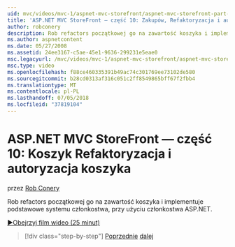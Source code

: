 ```yaml
---
uid: mvc/videos/mvc-1/aspnet-mvc-storefront/aspnet-mvc-storefront-part-10-shopping-cart-refactor-and-authorization
title: 'ASP.NET MVC StoreFront — część 10: Zakupów, Refaktoryzacja i autoryzacja koszyka | Dokumentacja firmy Microsoft'
author: robconery
description: Rob refactors początkowej go na zawartość koszyka i implementuje podstawowe systemu członkostwa, przy użyciu członkostwa ASP.NET.
ms.author: aspnetcontent
ms.date: 05/27/2008
ms.assetid: 24ee3167-c5ae-45e1-9636-299231e5eae0
msc.legacyurl: /mvc/videos/mvc-1/aspnet-mvc-storefront/aspnet-mvc-storefront-part-10-shopping-cart-refactor-and-authorization
msc.type: video
ms.openlocfilehash: f88ce460335391b49ac74c301769ee73102de580
ms.sourcegitcommit: b28cd0313af316c051c2ff8549865bff67f2fbb4
ms.translationtype: MT
ms.contentlocale: pl-PL
ms.lasthandoff: 07/05/2018
ms.locfileid: "37819104"
---
```

<a name="aspnet-mvc-storefront-part-10-shopping-cart-refactor-and-authorization"></a>ASP.NET MVC StoreFront — część 10: Koszyk Refaktoryzacja i autoryzacja koszyka
====================
przez [Rob Conery](https://github.com/robconery)

Rob refactors początkowej go na zawartość koszyka i implementuje podstawowe systemu członkostwa, przy użyciu członkostwa ASP.NET.

[&#9654;Obejrzyj film wideo (25 minut)](https://channel9.msdn.com/Blogs/ASP-NET-Site-Videos/aspnet-mvc-storefront-part-10-shopping-cart-refactor-and-authorization)

> [!div class="step-by-step"]
> [Poprzednie](aspnet-mvc-storefront-part-9-the-shopping-cart.md)
> [dalej](aspnet-mvc-storefront-part-11-hooking-up-the-shopping-cart-and-using-components.md)
